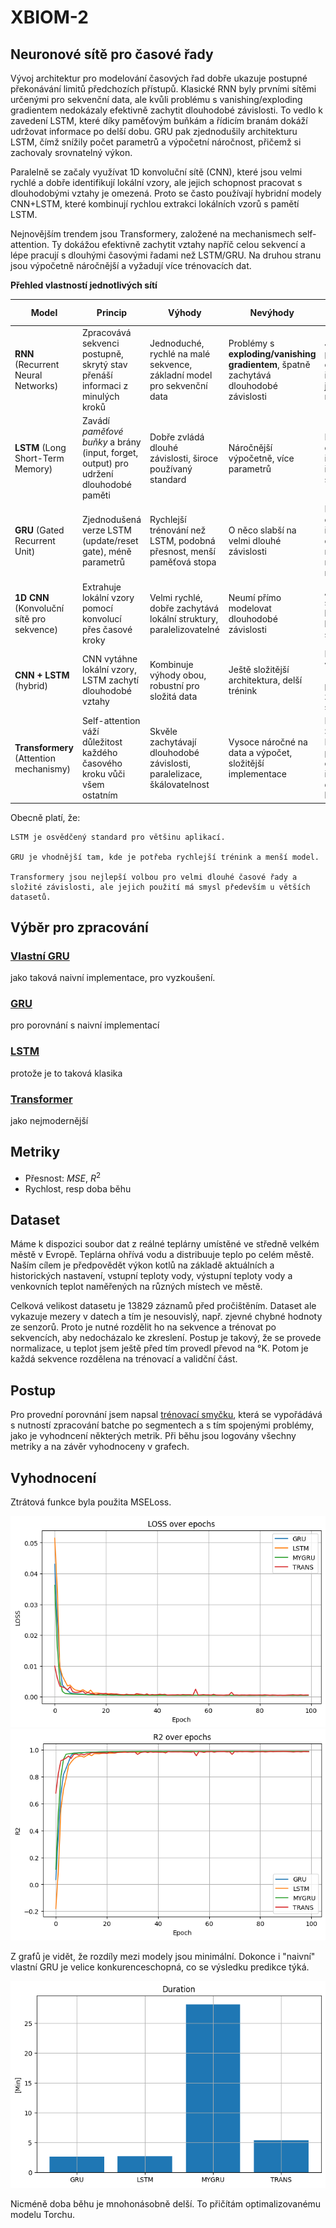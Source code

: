 # XBIOM-2

## Neuronové sítě pro časové řady

Vývoj architektur pro modelování časových řad dobře ukazuje postupné překonávání limitů předchozích přístupů. Klasické RNN byly prvními sítěmi určenými pro sekvenční data, ale kvůli problému s vanishing/exploding gradientem nedokázaly efektivně zachytit dlouhodobé závislosti. To vedlo k zavedení LSTM, které díky paměťovým buňkám a řídicím branám dokáží udržovat informace po delší dobu. GRU pak zjednodušily architekturu LSTM, čímž snížily počet parametrů a výpočetní náročnost, přičemž si zachovaly srovnatelný výkon.

Paralelně se začaly využívat 1D konvoluční sítě (CNN), které jsou velmi rychlé a dobře identifikují lokální vzory, ale jejich schopnost pracovat s dlouhodobými vztahy je omezená. Proto se často používají hybridní modely CNN+LSTM, které kombinují rychlou extrakci lokálních vzorů s pamětí LSTM.

Nejnovějším trendem jsou Transformery, založené na mechanismech self-attention. Ty dokážou efektivně zachytit vztahy napříč celou sekvencí a lépe pracují s dlouhými časovými řadami než LSTM/GRU. Na druhou stranu jsou výpočetně náročnější a vyžadují více trénovacích dat.

**Přehled vlastností jednotlivých sítí**

| Model                                     | Princip                                                                               | Výhody                                                                 | Nevýhody                                                                              | Typické použití                                                  |
| ----------------------------------------- | ------------------------------------------------------------------------------------- | ---------------------------------------------------------------------- | ------------------------------------------------------------------------------------- | ---------------------------------------------------------------- |
| **RNN** (Recurrent Neural Networks)       | Zpracovává sekvenci postupně, skrytý stav přenáší informaci z minulých kroků          | Jednoduché, rychlé na malé sekvence, základní model pro sekvenční data | Problémy s **exploding/vanishing gradientem**, špatně zachytává dlouhodobé závislosti | Jednoduché predikce časových řad, jazykové modely                |
| **LSTM** (Long Short-Term Memory)         | Zavádí *paměťové buňky* a brány (input, forget, output) pro udržení dlouhodobé paměti | Dobře zvládá dlouhé závislosti, široce používaný standard              | Náročnější výpočetně, více parametrů                                                  | Predikce časových řad, NLP, řeč, bio signály                     |
| **GRU** (Gated Recurrent Unit)            | Zjednodušená verze LSTM (update/reset gate), méně parametrů                           | Rychlejší trénování než LSTM, podobná přesnost, menší paměťová stopa   | O něco slabší na velmi dlouhé závislosti                                              | Predikce časových řad, kde je důležitá rychlost a menší model    |
| **1D CNN** (Konvoluční sítě pro sekvence) | Extrahuje lokální vzory pomocí konvolucí přes časové kroky                            | Velmi rychlé, dobře zachytává lokální struktury, paralelizovatelné     | Neumí přímo modelovat dlouhodobé závislosti                                           | Analýza signálů, klasifikace krátkých sekvencí                   |
| **CNN + LSTM** (hybrid)                   | CNN vytáhne lokální vzory, LSTM zachytí dlouhodobé vztahy                             | Kombinuje výhody obou, robustní pro složitá data                       | Ještě složitější architektura, delší trénink                                          | Predikce s více měřítky (např. počasí, zdravotní signály)        |
| **Transformery** (Attention mechanismy)   | Self-attention váží důležitost každého časového kroku vůči všem ostatním              | Skvěle zachytávají dlouhodobé závislosti, paralelizace, škálovatelnost | Vysoce náročné na data a výpočet, složitější implementace                             | Moderní SOTA pro NLP, predikce časových řad s dlouhým horizontem |

Obecně platí, že:

    LSTM je osvědčený standard pro většinu aplikací.

    GRU je vhodnější tam, kde je potřeba rychlejší trénink a menší model.

    Transformery jsou nejlepší volbou pro velmi dlouhé časové řady a složité závislosti, ale jejich použití má smysl především u větších datasetů.

## Výběr pro zpracování
### [Vlastní GRU](GRU.py)
jako taková naivní implementace, pro vyzkoušení.

### [GRU](GRU.py)
 pro porovnání s naivní implementací

### [LSTM](LSTM.py)
 protože je to taková klasika

### [Transformer](Transformer.py)
 jako nejmodernější

## Metriky
- Přesnost: $MSE$, $R^2$
- Rychlost, resp doba běhu

## Dataset
Máme k dispozici soubor dat z reálné teplárny umístěné ve středně velkém městě v Evropě. Teplárna ohřívá vodu a distribuuje teplo po celém městě. Naším cílem je předpovědět výkon kotlů na základě aktuálních a historických nastavení, vstupní teploty vody, výstupní teploty vody a venkovních teplot naměřených na různých místech ve městě.

Celková velikost datasetu je 13829 záznamů před pročištěním. Dataset ale vykazuje mezery v datech a tím je nesouvislý, např. zjevné chybné hodnoty ze senzorů. Proto je nutné rozdělit ho na sekvence a trénovat po sekvencích, aby nedocházalo ke zkreslení. Postup je takový, že se provede normalizace, u teplot jsem ještě před tím provedl převod na °K. Potom je každá sekvence rozdělena na trénovací a validční část.

## Postup
Pro provední porovnání jsem napsal [trénovací smyčku](TrainingFramewrok.py), která se vypořádává s nutností zpracování batche po segmentech a s tím spojenými problémy, jako je vyhodncení některých metrik.
Při běhu jsou logovány všechny metriky a na závěr vyhodnoceny v grafech.

## Vyhodnocení
Ztrátová funkce byla použita MSELoss.

![alt text](image.png)
![alt text](image-1.png)

Z grafů je vidět, že rozdíly mezi modely jsou minimální. Dokonce i "naivní" vlastní GRU je velice konkurenceschopná, co se výsledku predikce týká.

![alt text](image-2.png)

Nicméně doba běhu je mnohonásobně delší. To přičítám optimalizovanému modelu Torchu.
